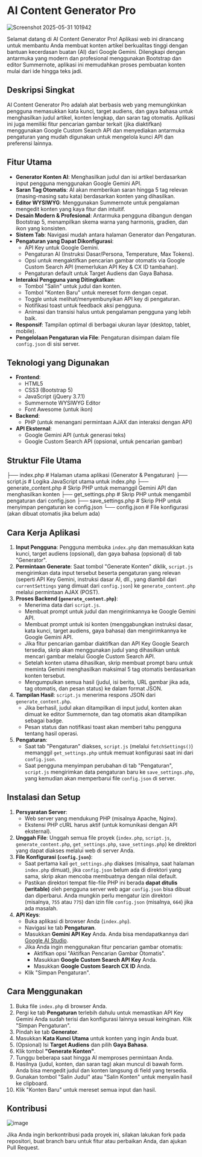 # AI Content Generator Pro
![Screenshot 2025-05-31 101942](https://github.com/user-attachments/assets/20909831-0e7d-4cbf-941d-558ceb2399e5)

Selamat datang di AI Content Generator Pro! Aplikasi web ini dirancang untuk membantu Anda membuat konten artikel berkualitas tinggi dengan bantuan kecerdasan buatan (AI) dari Google Gemini. Dilengkapi dengan antarmuka yang modern dan profesional menggunakan Bootstrap dan editor Summernote, aplikasi ini memudahkan proses pembuatan konten mulai dari ide hingga teks jadi.

## Deskripsi Singkat

AI Content Generator Pro adalah alat berbasis web yang memungkinkan pengguna memasukkan kata kunci, target audiens, dan gaya bahasa untuk menghasilkan judul artikel, konten lengkap, dan saran tag otomatis. Aplikasi ini juga memiliki fitur pencarian gambar terkait (jika diaktifkan) menggunakan Google Custom Search API dan menyediakan antarmuka pengaturan yang mudah digunakan untuk mengelola kunci API dan preferensi lainnya.

## Fitur Utama

* **Generator Konten AI**: Menghasilkan judul dan isi artikel berdasarkan input pengguna menggunakan Google Gemini API.
* **Saran Tag Otomatis**: AI akan memberikan saran hingga 5 tag relevan (masing-masing satu kata) berdasarkan konten yang dihasilkan.
* **Editor WYSIWYG**: Menggunakan Summernote untuk pengalaman mengedit konten yang kaya fitur dan intuitif.
* **Desain Modern & Profesional**: Antarmuka pengguna dibangun dengan Bootstrap 5, menampilkan skema warna yang harmonis, gradien, dan ikon yang konsisten.
* **Sistem Tab**: Navigasi mudah antara halaman Generator dan Pengaturan.
* **Pengaturan yang Dapat Dikonfigurasi**:
    * API Key untuk Google Gemini.
    * Pengaturan AI (Instruksi Dasar/Persona, Temperature, Max Tokens).
    * Opsi untuk mengaktifkan pencarian gambar otomatis via Google Custom Search API (memerlukan API Key & CX ID tambahan).
    * Pengaturan default untuk Target Audiens dan Gaya Bahasa.
* **Interaksi Pengguna yang Ditingkatkan**:
    * Tombol "Salin" untuk judul dan konten.
    * Tombol "Konten Baru" untuk mereset form dengan cepat.
    * Toggle untuk melihat/menyembunyikan API key di pengaturan.
    * Notifikasi toast untuk feedback aksi pengguna.
    * Animasi dan transisi halus untuk pengalaman pengguna yang lebih baik.
* **Responsif**: Tampilan optimal di berbagai ukuran layar (desktop, tablet, mobile).
* **Pengelolaan Pengaturan via File**: Pengaturan disimpan dalam file `config.json` di sisi server.

## Teknologi yang Digunakan

* **Frontend**:
    * HTML5
    * CSS3 (Bootstrap 5)
    * JavaScript (jQuery 3.7.1)
    * Summernote WYSIWYG Editor
    * Font Awesome (untuk ikon)
* **Backend**:
    * PHP (untuk menangani permintaan AJAX dan interaksi dengan API)
* **API Eksternal**:
    * Google Gemini API (untuk generasi teks)
    * Google Custom Search API (opsional, untuk pencarian gambar)

## Struktur File Utama
├── index.php               # Halaman utama aplikasi (Generator & Pengaturan)
├── script.js               # Logika JavaScript utama untuk index.php
├── generate_content.php    # Skrip PHP untuk memanggil Gemini API dan menghasilkan konten
├── get_settings.php        # Skrip PHP untuk mengambil pengaturan dari config.json
├── save_settings.php       # Skrip PHP untuk menyimpan pengaturan ke config.json
└── config.json             # File konfigurasi (akan dibuat otomatis jika belum ada)

## Cara Kerja Aplikasi

1.  **Input Pengguna**: Pengguna membuka `index.php` dan memasukkan kata kunci, target audiens (opsional), dan gaya bahasa (opsional) di tab "Generator".
2.  **Permintaan Generate**: Saat tombol "Generate Konten" diklik, `script.js` mengirimkan data input tersebut beserta pengaturan yang relevan (seperti API Key Gemini, instruksi dasar AI, dll., yang diambil dari `currentSettings` yang dimuat dari `config.json`) ke `generate_content.php` melalui permintaan AJAX (POST).
3.  **Proses Backend (`generate_content.php`)**:
    * Menerima data dari `script.js`.
    * Membuat prompt untuk judul dan mengirimkannya ke Google Gemini API.
    * Membuat prompt untuk isi konten (menggabungkan instruksi dasar, kata kunci, target audiens, gaya bahasa) dan mengirimkannya ke Google Gemini API.
    * Jika fitur pencarian gambar diaktifkan dan API Key Google Search tersedia, skrip akan menggunakan judul yang dihasilkan untuk mencari gambar melalui Google Custom Search API.
    * Setelah konten utama dihasilkan, skrip membuat prompt baru untuk meminta Gemini menghasilkan maksimal 5 tag otomatis berdasarkan konten tersebut.
    * Mengumpulkan semua hasil (judul, isi berita, URL gambar jika ada, tag otomatis, dan pesan status) ke dalam format JSON.
4.  **Tampilan Hasil**: `script.js` menerima respons JSON dari `generate_content.php`.
    * Jika berhasil, judul akan ditampilkan di input judul, konten akan dimuat ke editor Summernote, dan tag otomatis akan ditampilkan sebagai badge.
    * Pesan status dan notifikasi toast akan memberi tahu pengguna tentang hasil operasi.
5.  **Pengaturan**:
    * Saat tab "Pengaturan" diakses, `script.js` (melalui `fetchSettings()`) memanggil `get_settings.php` untuk memuat konfigurasi saat ini dari `config.json`.
    * Saat pengguna menyimpan perubahan di tab "Pengaturan", `script.js` mengirimkan data pengaturan baru ke `save_settings.php`, yang kemudian akan memperbarui file `config.json` di server.

## Instalasi dan Setup

1.  **Persyaratan Server**:
    * Web server yang mendukung PHP (misalnya Apache, Nginx).
    * Ekstensi PHP cURL harus aktif (untuk komunikasi dengan API eksternal).
2.  **Unggah File**: Unggah semua file proyek (`index.php`, `script.js`, `generate_content.php`, `get_settings.php`, `save_settings.php`) ke direktori yang dapat diakses melalui web di server Anda.
3.  **File Konfigurasi (`config.json`)**:
    * Saat pertama kali `get_settings.php` diakses (misalnya, saat halaman `index.php` dimuat), jika `config.json` belum ada di direktori yang sama, skrip akan mencoba membuatnya dengan nilai default.
    * Pastikan direktori tempat file-file PHP ini berada **dapat ditulis (writable)** oleh pengguna server web agar `config.json` bisa dibuat dan diperbarui. Anda mungkin perlu mengatur izin direktori (misalnya, `755` atau `775`) dan izin file `config.json` (misalnya, `664`) jika ada masalah.
4.  **API Keys**:
    * Buka aplikasi di browser Anda (`index.php`).
    * Navigasi ke tab **Pengaturan**.
    * Masukkan **Gemini API Key** Anda. Anda bisa mendapatkannya dari [Google AI Studio](https://aistudio.google.com/app/apikey).
    * Jika Anda ingin menggunakan fitur pencarian gambar otomatis:
        * Aktifkan opsi "Aktifkan Pencarian Gambar Otomatis".
        * Masukkan **Google Custom Search API Key** Anda.
        * Masukkan **Google Custom Search CX ID** Anda.
    * Klik "Simpan Pengaturan".

## Cara Menggunakan

1.  Buka file `index.php` di browser Anda.
2.  Pergi ke tab **Pengaturan** terlebih dahulu untuk memastikan API Key Gemini Anda sudah terisi dan konfigurasi lainnya sesuai keinginan. Klik "Simpan Pengaturan".
3.  Pindah ke tab **Generator**.
4.  Masukkan **Kata Kunci Utama** untuk konten yang ingin Anda buat.
5.  (Opsional) Isi **Target Audiens** dan pilih **Gaya Bahasa**.
6.  Klik tombol **"Generate Konten"**.
7.  Tunggu beberapa saat hingga AI memproses permintaan Anda.
8.  Hasilnya (judul, konten, dan saran tag) akan muncul di bawah form. Anda bisa mengedit judul dan konten langsung di field yang tersedia.
9.  Gunakan tombol "Salin Judul" atau "Salin Konten" untuk menyalin hasil ke clipboard.
10. Klik "Konten Baru" untuk mereset semua input dan hasil.

## Kontribusi
![image](https://github.com/user-attachments/assets/5c26980a-1283-4663-89f4-4a0a9580d039)

Jika Anda ingin berkontribusi pada proyek ini, silakan lakukan fork pada repositori, buat branch baru untuk fitur atau perbaikan Anda, dan ajukan Pull Request.
